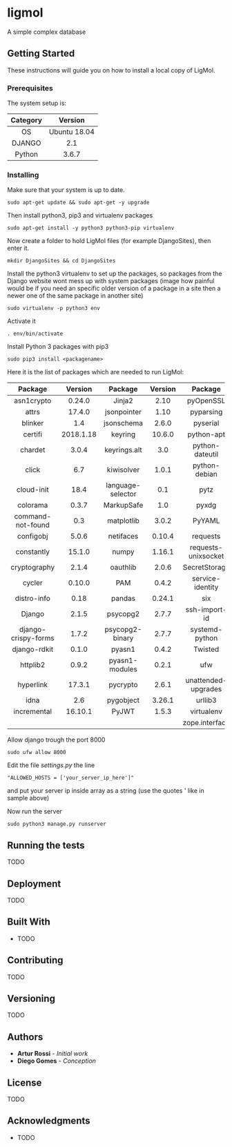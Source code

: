 # ligmol

A simple complex database

## Getting Started

These instructions will guide you on how to install a local copy of LigMol.

### Prerequisites

The system setup is:

|  **Category**   |   **Version**    |
|  :----------:   | :--------------: |
|       OS        |   Ubuntu 18.04   |
|     DJANGO      |       2.1        |
|     Python      |      3.6.7       |

### Installing

Make sure that your system is up to date.

```
sudo apt-get update && sudo apt-get -y upgrade
```

Then install python3, pip3 and virtualenv packages

```
sudo apt-get install -y python3 python3-pip virtualenv
```

Now create a folder to hold LigMol files (for example DjangoSites), then enter it.

```
mkdir DjangoSites && cd DjangoSites
```

Install the python3 virtualenv to set up the packages, so packages from the Django website wont mess up with system packages (image how painful would be if you need an specific older version of a package in a site then a newer one of the same package in another site)

```
sudo virtualenv -p python3 env
```

Activate it

```
. env/bin/activate
```

Install Python 3 packages with pip3

```
sudo pip3 install <packagename>
```

Here it is the list of packages which are needed to run LigMol:

| **Package**| **Version** | **Package**| **Version** | **Package**| **Version** |
| :---------: | :---------: | :---------: | :---------: | :---------: | :---------: | 
| asn1crypto | 0.24.0 | Jinja2 | 2.10 | pyOpenSSL | 17.5.0 |
| attrs | 17.4.0 | jsonpointer | 1.10 | pyparsing | 2.3.1 |
| blinker | 1.4 | jsonschema | 2.6.0 | pyserial | 3.4 |
| certifi | 2018.1.18 | keyring | 10.6.0 | python-apt | 1.6.3 |
| chardet | 3.0.4 | keyrings.alt | 3.0 | python-dateutil | 2.8.0 |
| click | 6.7 | kiwisolver | 1.0.1 | python-debian | 0.1.32 |
| cloud-init | 18.4 | language-selector | 0.1 | pytz | 2018.9 |
| colorama | 0.3.7 | MarkupSafe | 1.0 | pyxdg | 0.25 |
| command-not-found | 0.3 | matplotlib | 3.0.2 | PyYAML | 3.12 |
| configobj | 5.0.6 | netifaces | 0.10.4 | requests | 2.18.4 |
| constantly | 15.1.0 | numpy | 1.16.1 | requests-unixsocket | 0.1.5 |
| cryptography | 2.1.4 | oauthlib | 2.0.6 | SecretStorage | 2.3.1 |
| cycler | 0.10.0 | PAM | 0.4.2 | service-identity | 16.0.0 |
| distro-info | 0.18 | pandas | 0.24.1 | six | 1.11.0 |
| Django | 2.1.5 | psycopg2 | 2.7.7 | ssh-import-id | 5.7 |
| django-crispy-forms | 1.7.2 | psycopg2-binary | 2.7.7 | systemd-python | 234 |
| django-rdkit | 0.1.0 | pyasn1 | 0.4.2 | Twisted | 17.9.0 |
| httplib2 | 0.9.2 | pyasn1-modules | 0.2.1 | ufw | 0.35 |
| hyperlink | 17.3.1 | pycrypto | 2.6.1 | unattended-upgrades | 0.1 |
| idna | 2.6 | pygobject | 3.26.1 | urllib3 | 1.22 |
| incremental | 16.10.1 | PyJWT | 1.5.3 | virtualenv | 16.2.0 |
|             |         |       |       | zope.interface | 4.3.2 |

Allow django trough the port 8000

```
sudo ufw allow 8000
```

Edit the file *settings.py* the line 

```
"ALLOWED_HOSTS = ['your_server_ip_here']"
```

and put your server ip inside array as a string (use the quotes ' like in sample above)

Now run the server

```
sudo python3 manage.py runserver
```

## Running the tests

TODO

## Deployment

TODO

## Built With

* TODO

## Contributing

TODO

## Versioning

TODO

## Authors

* **Artur Rossi** - *Initial work*
* **Diego Gomes** - *Conception*

## License

TODO

## Acknowledgments

* TODO
